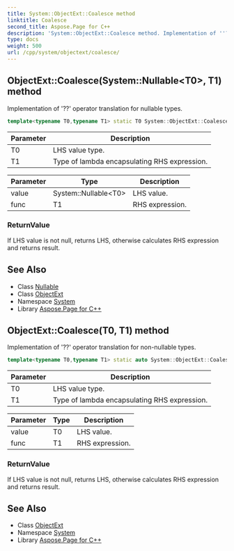 ```yaml
---
title: System::ObjectExt::Coalesce method
linktitle: Coalesce
second_title: Aspose.Page for C++
description: 'System::ObjectExt::Coalesce method. Implementation of ''??'' operator translation for nullable types in C++.'
type: docs
weight: 500
url: /cpp/system/objectext/coalesce/
---
```

## ObjectExt::Coalesce(System::Nullable\<T0\>, T1) method


Implementation of '??' operator translation for nullable types.

```cpp
template<typename T0,typename T1> static T0 System::ObjectExt::Coalesce(System::Nullable<T0> value, T1 func)
```


| Parameter | Description |
| --- | --- |
| T0 | LHS value type. |
| T1 | Type of lambda encapsulating RHS expression. |

| Parameter | Type | Description |
| --- | --- | --- |
| value | System::Nullable\<T0\> | LHS value. |
| func | T1 | RHS expression. |

### ReturnValue

If LHS value is not null, returns LHS, otherwise calculates RHS expression and returns result.

## See Also

* Class [Nullable](../../nullable/)
* Class [ObjectExt](../)
* Namespace [System](../../)
* Library [Aspose.Page for C++](../../../)
## ObjectExt::Coalesce(T0, T1) method


Implementation of '??' operator translation for non-nullable types.

```cpp
template<typename T0,typename T1> static auto System::ObjectExt::Coalesce(T0 value, T1 func)
```


| Parameter | Description |
| --- | --- |
| T0 | LHS value type. |
| T1 | Type of lambda encapsulating RHS expression. |

| Parameter | Type | Description |
| --- | --- | --- |
| value | T0 | LHS value. |
| func | T1 | RHS expression. |

### ReturnValue

If LHS value is not null, returns LHS, otherwise calculates RHS expression and returns result.

## See Also

* Class [ObjectExt](../)
* Namespace [System](../../)
* Library [Aspose.Page for C++](../../../)
